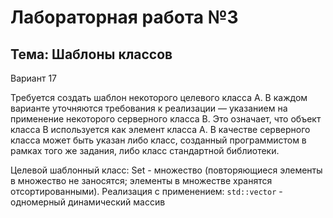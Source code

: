 Лабораторная работа №3
=====
Тема: Шаблоны классов
-----
Вариант 17  

Требуется создать шаблон некоторого целевого класса A. В каждом варианте уточняются требования к реализации — указанием на применение некоторого серверного класса B. Это означает, что объект класса B используется как элемент класса A. В качестве серверного класса может быть указан либо класс, созданный программистом в рамках того же задания, либо класс стандартной библиотеки.

Целевой шаблонный класс: Set - множество (повторяющиеся элементы в множество не заносятся; элементы в множестве хранятся отсортированными). Реализация с применением: `std::vector` - одномерный динамический массив
